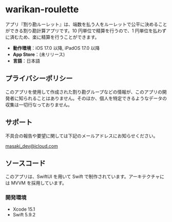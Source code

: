 # warikan-roulette

アプリ『割り勘ルーレット』は、端数を払う人をルーレットで公平に決めることができる割り勘計算アプリです。10 円単位で精算を行うので、1 円単位を払わずに済むため、楽に精算を行うことができます。

- __動作環境__：iOS 17.0 以降, iPadOS 17.0 以降
- __App Store__：(未リリース)
- __言語__：日本語

<!-- TODO: アプリのスクリーンショットを貼り付ける -->

## プライバシーポリシー

このアプリを使用して作成された割り勘グループなどの情報が、このアプリの開発者に知られることはありません。そのほか、個人を特定できるようなデータの収集は一切行なっておりません。

## サポート

不具合の報告や要望に関しては下記のメールアドレスにお知らせください。

masaki_dev@icloud.com

## ソースコード

このアプリは、SwiftUI を用いて Swift で制作されています。アーキテクチャには MVVM を採用しています。

### 開発環境

- Xcode 15.1
- Swift 5.9.2
